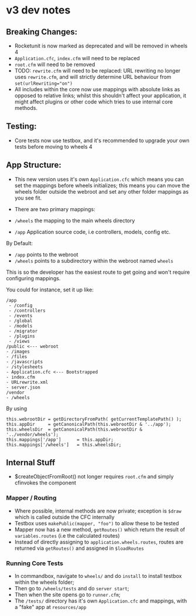 # v3 dev notes

## Breaking Changes:

 - Rocketunit is now marked as deprecated and will be removed in wheels 4
 - `Application.cfc`, `index.cfm`  will need to be replaced
 - `root.cfm` will need to be removed
 - TODO: `rewrite.cfm` will need to be replaced:  URL rewriting no longer uses `rewrite.cfm`, and will strictly determine URL behaviour from `set(urlRewriting="on")`
 - All includes within the core now use mappings with absolute links as opposed to relative links; whilst this shouldn't affect your application, it might affect plugins or other code which tries to use internal core methods.

## Testing:

 - Core tests now use testbox, and it's recommended to upgrade your own tests before moving to wheels 4

## App Structure:

 - This new version uses it's own `Application.cfc` which means you can set the mappings before wheels initializes; this means you can move the wheels folder outside the webroot and set any other folder mappings as you see fit.

 - There are two primary mappings:
  - `/wheels`     the mapping to the main wheels directory
  - `/app`        Application source code, i.e controllers, models, config etc.

 By Default:
 - `/app` points to the webroot
 - `/wheels` points to a subdirectory within the webroot named `wheels`

 This is so the developer has the easiest route to get going and won't require configuring mappings.

 You could for instance, set it up like:

 ```
 /app
  - /config
  - /controllers
  - /events
  - /global
  - /models
  - /migrator
  - /plugins
  - /views
/public <--- webroot
 - /images
 - /files
 - /javascripts
 - /stylesheets
 - Application.cfc <--- Bootstrapped
 - index.cfm
 - URLrewrite.xml
 - server.json
/vendor
 - /wheels
```

By using

```
this.webrootDir = getDirectoryFromPath( getCurrentTemplatePath() );
this.appDir     = getCanonicalPath(this.webrootDir & '../app');
this.wheelsDir  = getCanonicalPath(this.webrootDir & '../vendor/wheels');
this.mappings['/app']      = this.appDir;
this.mappings['/wheels']   = this.wheelsDir;
```

## Internal Stuff

 - $createObjectFromRoot() not longer requires `root.cfm` and simply cfinvokes the component

### Mapper / Routing
 - Where possible, internal methods are now private; exception is `$draw` which is called outside the CFC internally
 - Testbox uses `makePublic(mapper, "foo")` to allow these to be tested
 - Mapper now has a new method, `getRoutes()` which return the result of `variables.routes` (i.e the calculated routes)
 - Instead of directly assigning to `application.wheels.routes`, routes are returned via `getRoutes()` and assigned in `$loadRoutes`

### Running Core Tests

 - In commandbox, navigate to `wheels/` and do `install` to install testbox within the wheels folder;
 - Then go to `/wheels/tests` and do `server start`;
 - Then when the site opens go to `runner.cfm`;
 - The `/tests/` directory has it's own `Application.cfc` and mappings, with a "fake" app at `resources/app`
